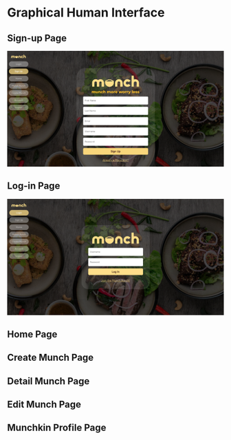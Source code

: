 # Graphical Human Interface

## Sign-up Page

![Sign-up Page](ghi/signup.png)

## Log-in Page

![Log-in Page](ghi/login.png)

## Home Page

## Create Munch Page

## Detail Munch Page

## Edit Munch Page

## Munchkin Profile Page
